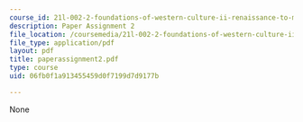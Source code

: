 ```yaml
---
course_id: 21l-002-2-foundations-of-western-culture-ii-renaissance-to-modernity-spring-2003
description: Paper Assignment 2
file_location: /coursemedia/21l-002-2-foundations-of-western-culture-ii-renaissance-to-modernity-spring-2003/06fb0f1a913455459d0f7199d7d9177b_paperassignment2.pdf
file_type: application/pdf
layout: pdf
title: paperassignment2.pdf
type: course
uid: 06fb0f1a913455459d0f7199d7d9177b

---
```

None